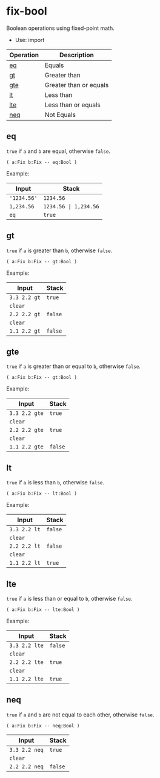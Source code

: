 # fix-bool

Boolean operations using fixed-point math.

- Use: import

| Operation         | Description
|-------------------|----------------
| [eq](#eq)         | Equals
| [gt](#gt)         | Greater than
| [gte](#gte)       | Greater than or equals
| [lt](#lt)         | Less than
| [lte](#lte)       | Less than or equals
| [neq](#neq)       | Not Equals


## eq

`true` if `a` and `b` are equal, otherwise `false`.

    ( a:Fix b:Fix -- eq:Bool )

Example:

| Input        | Stack
|--------------|------------------|
| `'1234.56'`  | `1234.56`
| `1,234.56`   | `1234.56 \| 1,234.56`
| `eq`         | `true`


## gt

`true` if `a` is greater than `b`, otherwise `false`.

    ( a:Fix b:Fix -- gt:Bool )

Example:

| Input         | Stack
|---------------|-------------|
| `3.3 2.2 gt`  | `true`
| `clear`       |
| `2.2 2.2 gt`  | `false`
| `clear`       |
| `1.1 2.2 gt`  | `false`


## gte

`true` if `a` is greater than or equal to `b`, otherwise `false`.

    ( a:Fix b:Fix -- gt:Bool )

Example:

| Input         | Stack
|---------------|-------------|
| `3.3 2.2 gte` | `true`
| `clear`       |
| `2.2 2.2 gte` | `true`
| `clear`       |
| `1.1 2.2 gte` | `false`


## lt

`true` if `a` is less than `b`, otherwise `false`.

    ( a:Fix b:Fix -- lt:Bool )

Example:

| Input         | Stack
|---------------|-------------|
| `3.3 2.2 lt`  | `false`
| `clear`       |
| `2.2 2.2 lt`  | `false`
| `clear`       |
| `1.1 2.2 lt`  | `true`


## lte

`true` if `a` is less than or equal to `b`, otherwise `false`.

    ( a:Fix b:Fix -- lte:Bool )

Example:

| Input         | Stack
|---------------|-------------|
| `3.3 2.2 lte` | `false`
| `clear`       |
| `2.2 2.2 lte` | `true`
| `clear`       |
| `1.1 2.2 lte` | `true`


## neq

`true` if `a` and `b` are not equal to each other, otherwise `false`.

    ( a:Fix b:Fix -- neq:Bool )

| Input         | Stack
|---------------|-------------|
| `3.3 2.2 neq` | `true`
| `clear`       |
| `2.2 2.2 neq` | `false`

